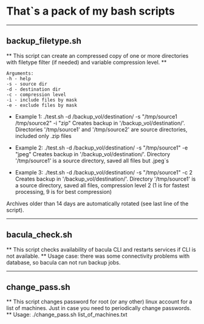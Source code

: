 # That`s a pack of my bash scripts
____
## backup_filetype.sh ##

** This script can create an compressed copy of one or more directories with filetype filter (if needed) and variable compression level. **

```
Arguments:
-h - help
-s - source dir
-d - destination dir
-c - compression level
-i - include files by mask
-e - exclude files by mask
```

* Example 1: ./test.sh -d /backup_vol/destination/ -s "/tmp/source1 /tmp/source2" -i "zip"
Creates backup in '/backup_vol/destination/'. Directories '/tmp/source1' and '/tmp/source2' are source directories, included only .zip files

* Example 2: ./test.sh -d /backup_vol/destination/ -s "/tmp/source1" -e "jpeg"
Creates backup in '/backup_vol/destination/'. Directory '/tmp/source1' is a source directory, saved all files but .jpeg`s

* Example 3: ./test.sh -d /backup_vol/destination/ -s "/tmp/source1" -c 2
Creates backup in '/backup_vol/destination/'. Directory '/tmp/source1' is a source directory, saved all files, compression level 2 (1 is for fastest processing, 9 is for best compression)

Archives older than 14 days are automatically rotated (see last line of the script).

____
## bacula_check.sh ##

** This script checks availability of bacula CLI and restarts services if CLI is not available. **
Usage case: there was some connectivity problems with database, so bacula can not run backup jobs.

____
## change_pass.sh ##
** This script changes password for root (or any other) linux account for a list of machines. Just in case you need to periodically change passwords. **
Usage: ./change_pass.sh list_of_machines.txt
